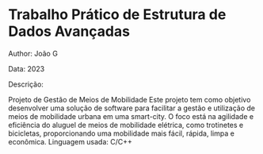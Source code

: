 # Trabalho Prático de Estrutura de Dados Avançadas

Author: João G

Data: 2023

Descrição: 

Projeto de Gestão de Meios de Mobilidade
Este projeto tem como objetivo desenvolver uma solução de software para facilitar a gestão e utilização de meios de mobilidade urbana em uma smart-city. O foco está na agilidade e eficiência do aluguel de meios de mobilidade elétrica, como trotinetes e bicicletas, proporcionando uma mobilidade mais fácil, rápida, limpa e econômica. Linguagem usada: C/C++
